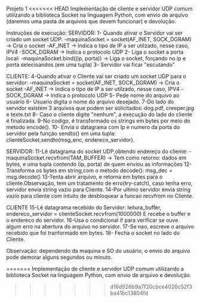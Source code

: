  Projeto 1
<<<<<<< HEAD
 Implementação de cliente e servidor UDP comum utilizando a biblioteca Socket na linguagem Python, com envio de arquivo (daremos uma pasta de arquivos que devem funcionar) e devolução.

Instruções de execução:
SERVIDOR:
1- Quando ativar o Servidor vai ser criado um socket UDP:
    -maquinaSocket = socket(AF_INET, SOCK_DGRAM) -> Cria o socket
    -AF_INET -> Indica o tipo de IP a ser utilzado, nesse caso, IPV4
    -SOCK_DGRAM -> Indica o protocolo UDP
2- Liga o socket a porta local:
    -maquinaSocket.bind((ip, porta)) -> Liga o socket, forçando no ip e porta selecioandos (em uma tupla)
3- Servidor vai ficar "escutando"

CLIENTE:
4-Quando ativar o Cliente vai ser criado um socket UDP para o servidor:
    -maquinaSocket = socket(AF_INET, SOCK_DGRAM) -> Cria o socket
    -AF_INET -> Indica o tipo de IP a ser utilzado, nesse caso, IPV4
    -SOCK_DGRAM -> Indica o protocolo UDP
5- Pede nome do arquivo ao usuario 
6- Usuario digita o nome do arquivo desejado.
7-Do lado do servidor existem 3 arquivos que podem ser solicitados: dog.pdf, creeper.jpg e texte.txt
8- Caso o cliente digite "nenhum", a execução do lado do cliente é finalizada.
9-No codigo, é transformado os strings em bytes por meio do metodo encode().
10- Envia o datagrama com Ip e numero da porta do servidor pela função sendto() em uma tupla:
    clienteSocket.sendto(msg_enc, endereco_servidor).

SERVIDOR:
11-Lê datagrama do socket UDP,obtendo endereço do cliente:
    -maquinaSocket.recvfrom(TAM_BUFFER) -> Tem como retorno: dados em bytes, e uma tupla contendo (ip, porta) de quem enviou as informações
12- Transforma os bytes em string,com o metodo decode():
    msg_dec = msg.decode()
13-Tenta abrir arquivo, e retorna em bytes para o cliente.Observação, tem um tratamento de erro(try-catch), caso tenha erro, servidor envia string vazio para Cliente.
14-Por ultimo servidor envia string vazio para cliente com intuito de desbloquear a funcao recvfrom no Cliente.

CLIENTE
15-Lê datagrama recebido do Servidor:
    leitura_buffer, endereco_servidor = clienteSocket.recvfrom(1000000)
    E recebe o buffer e o endereco do servidor.
16-Usa o condicional if para verificar se ouve algum erro na abertura do arquivo no servidor.
17-Se nao, escreve o arquivo recebido que foi tranformado em bytes.
18- Fecha o socket no lado do Cliente.

Observação: dependendo da maquina e SO do usuário, o envio do arquivo pode demorar alguns segundos ou minuto.


=======
 Implementação de cliente e servidor UDP comum utilizando a biblioteca Socket na linguagem Python, com envio de arquivo e devolução.
>>>>>>> d16d926b9a7f20cbce4026c52f3ba41bc13804fd
